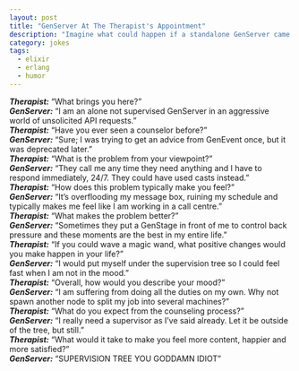 ```yaml
---
layout: post
title: "GenServer At The Therapist's Appointment"
description: "Imagine what could happen if a standalone GenServer came to the therapist's appointment"
category: jokes
tags:
  - elixir
  - erlang
  - humor
---
```


_**Therapist:**_ “What brings you here?”  
_**GenServer:**_ “I am an alone not supervised GenServer in an aggressive world of unsolicited API requests.”  
_**Therapist:**_ “Have you ever seen a counselor before?”  
_**GenServer:**_ “Sure; I was trying to get an advice from GenEvent once, but it was deprecated later.”  
_**Therapist:**_ “What is the problem from your viewpoint?”  
_**GenServer:**_ “They call me any time they need anything and I have to respond immediately, 24/7. They could have used casts instead.”  
_**Therapist:**_ “How does this problem typically make you feel?”  
_**GenServer:**_ “It’s overflooding my message box, ruining my schedule and typically makes me feel like I am working in a call centre.”  
_**Therapist:**_ “What makes the problem better?”  
_**GenServer:**_ “Sometimes they put a GenStage in front of me to control back pressure and these moments are the best in my entire life.”  
_**Therapist:**_ “If you could wave a magic wand, what positive changes would you make happen in your life?”  
_**GenServer:**_ “I would put myself under the supervision tree so I could feel fast when I am not in the mood.”  
_**Therapist:**_ “Overall, how would you describe your mood?”  
_**GenServer:**_ “I am suffering from doing all the duties on my own. Why not spawn another node to split my job into several machines?”  
_**Therapist:**_ “What do you expect from the counseling process?”  
_**GenServer:**_ “I really need a supervisor as I’ve said already. Let it be outside of the tree, but still.”  
_**Therapist:**_ “What would it take to make you feel more content, happier and more satisfied?”  
_**GenServer:**_ “SUPERVISION TREE YOU GODDAMN IDIOT”
